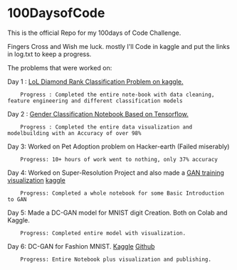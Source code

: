 # 100DaysofCode

This is the official Repo for my 100days of Code Challenge.

Fingers Cross and Wish me luck. mostly I'll Code in kaggle and put the links in log.txt to keep a progress.

The problems that were worked on:

Day 1 : [LoL Diamond Rank Classification Problem on kaggle.](https://www.kaggle.com/archanghosh/league-of-legends-diamond-rank-classification)

        Progress : Completed the entire note-book with data cleaning, feature engineering and different classification models

Day 2 : [Gender Classification Notebook Based on Tensorflow.](https://www.kaggle.com/archanghosh/voice-based-gender-classification-using-tensorflow)
        
        Progress : Completed the entire data visualization and modelbuilding with an Accuracy of over 98%

Day 3: Worked on Pet Adoption problem on Hacker-earth (Failed miserably)
        
        Progress: 10+ hours of work went to nothing, only 37% accuracy

Day 4: Worked on Super-Resolution Project and also made a [GAN training visualization](https://github.com/ArchanGhosh/GAN-/blob/master/GAN_Basics_in_Tf2_0.ipynb)
       [kaggle](https://www.kaggle.com/archanghosh/gan-basics-in-tf2-0)
                                                          
        Progress: Completed a whole notebook for some Basic Introduction to GAN
        
Day 5: Made a DC-GAN model for MNIST digit Creation. Both on Colab and Kaggle.

        Progress: Completed entire model with visualization.

Day 6: DC-GAN for Fashion MNIST. [Kaggle](https://www.kaggle.com/archanghosh/dcgan-on-fashion-mnist-in-tf2-0) [Github](https://github.com/ArchanGhosh/100DaysofCode/blob/master/DC_GAN_for_FASHION_MNIST.ipynb)
        
        Progress: Entire Notebook plus visualization and publishing.
